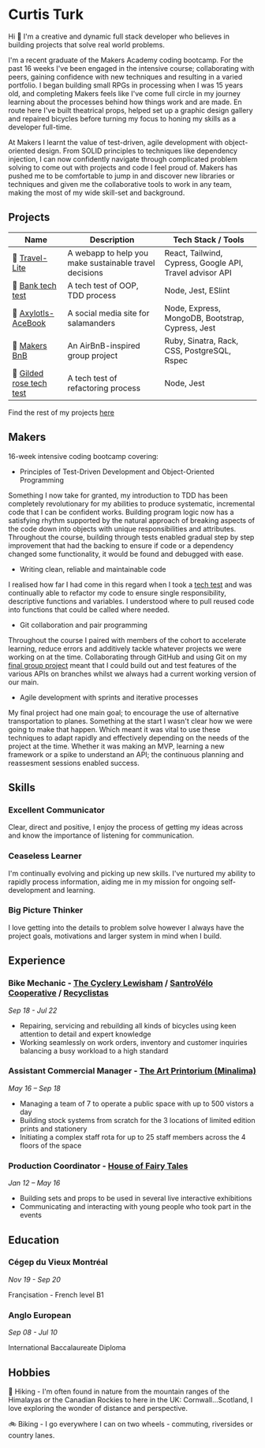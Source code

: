 # Curtis Turk

Hi 👋 I'm a creative and dynamic full stack developer who believes in building projects that solve real world problems.

I'm a recent graduate of the Makers Academy coding bootcamp. For the past 16 weeks I've been engaged in the intensive course; collaborating with peers, gaining confidence with new techniques and resulting in a varied portfolio. I began building small RPGs in processing when I was 15 years old, and completing Makers feels like I've come full circle in my journey learning about the processes behind how things work and are made. En route here I've built theatrical props, helped set up a graphic design gallery and repaired bicycles before turning my focus to honing my skills as a developer full-time.

At Makers I learnt the value of test-driven, agile development with object-oriented design. From SOLID principles to techniques like dependency injection, I can now confidently navigate through complicated problem solving to come out with projects and code I feel proud of. Makers has pushed me to be comfortable to jump in and discover new libraries or techniques and given me the collaborative tools to work in any team, making the most of my wide skill-set and background.

## Projects

| Name                                                                                        | Description                                            | Tech Stack / Tools                                       |
| ------------------------------------------------------------------------------------------- | ------------------------------------------------------ | -------------------------------------------------------- |
| 🚆 [Travel-Lite](https://github.com/Curtis-Turk/Travel-lite)                                | A webapp to help you make sustainable travel decisions | React, Tailwind, Cypress, Google API, Travel advisor API |
| 🏦 [Bank tech test](https://github.com/Curtis-Turk/tech_tests/tree/main/bank)               | A tech test of OOP, TDD process                        | Node, Jest, ESlint                                       |
| 🦎 [Axylotls-AceBook](https://github.com/Curtis-Turk/the-axylotls-acebook)                  | A social media site for salamanders                    | Node, Express, MongoDB, Bootstrap, Cypress, Jest         |
| 🏡 [Makers BnB](https://github.com/Curtis-Turk/makersbnb-ruby-seed)                         | An AirBnB-inspired group project                       | Ruby, Sinatra, Rack, CSS, PostgreSQL, Rspec              |
| 🎁 [Gilded rose tech test](https://github.com/Curtis-Turk/tech_tests/tree/main/gilded-rose) | A tech test of refactoring process                     | Node, Jest                                               |

Find the rest of my projects [here](https://github.com/Curtis-Turk)

## Makers

16-week intensive coding bootcamp covering:

- Principles of Test-Driven Development and Object-Oriented Programming

Something I now take for granted, my introduction to TDD has been completely revolutionary for my abilities to produce systematic, incremental code that I can be confident works. Building program logic now has a satisfying rhythm supported by the natural approach of breaking aspects of the code down into objects with unique responsibilities and attributes. Throughout the course, building through tests enabled gradual step by step improvement that had the backing to ensure if code or a dependency changed some functionality, it would be found and debugged with ease.

- Writing clean, reliable and maintainable code

I realised how far I had come in this regard when I took a [tech test](https://github.com/Curtis-Turk/tech_tests/tree/main/bank) and was continually able to refactor my code to ensure single responsibility, descriptive functions and variables. I understood where to pull reused code into functions that could be called where needed.

- Git collaboration and pair programming

Throughout the course I paired with members of the cohort to accelerate learning, reduce errors and additively tackle whatever projects we were working on at the time. Collaborating through GitHub and using Git on my [final group project](https://github.com/Curtis-Turk/Travel-lite) meant that I could build out and test features of the various APIs on branches whilst we always had a current working version of our main.

- Agile development with sprints and iterative processes

My final project had one main goal; to encourage the use of alternative transportation to planes. Something at the start I wasn't clear how we were going to make that happen. Which meant it was vital to use these techniques to adapt rapidly and effectively depending on the needs of the project at the time. Whether it was making an MVP, learning a new framework or a spike to understand an API; the continuous planning and reassesment sessions enabled success.

## Skills

### Excellent Communicator

Clear, direct and positive, I enjoy the process of getting my ideas across and know the importance of listening for communication.

### Ceaseless Learner

I'm continually evolving and picking up new skills. I've nurtured my ability to rapidly process information, aiding me in my mission for ongoing self-development and learning.

### Big Picture Thinker

I love getting into the details to problem solve however I always have the project goals, motivations and larger system in mind when I build.

## Experience

### Bike Mechanic - [The Cyclery Lewisham](https://www.thecyclerylewisham.com/) / [SantroVélo Cooperative](https://santropolroulant.org/en/what-is-the-roulant/collectives/santrovelo/) / [Recyclistas](https://recyclistas.ca/)

_Sep 18 - Jul 22_

- Repairing, servicing and rebuilding all kinds of bicycles using keen attention to detail and expert knowledge
- Working seamlessly on work orders, inventory and customer inquiries balancing a busy workload to a high standard

### Assistant Commercial Manager - [The Art Printorium (Minalima)](https://minalima.com/)

_May 16 – Sep 18_

- Managing a team of 7 to operate a public space with up to 500 vistors a day
- Building stock systems from scratch for the 3 locations of limited edition prints and stationery
- Initiating a complex staff rota for up to 25 staff members across the 4 floors of the space

### Production Coordinator - [House of Fairy Tales](http://houseoffairytales.org/)

_Jan 12 – May 16_

- Building sets and props to be used in several live interactive exhibitions
- Communicating and interacting with young people who took part in the events

## Education

### Cégep du Vieux Montréal

_Nov 19 - Sep 20_

Françisation - French level B1

### Anglo European

_Sep 08 - Jul 10_

International Baccalaureate Diploma

## Hobbies

🥾 Hiking - I'm often found in nature from the mountain ranges of the Himalayas or the Canadian Rockies to here in the UK: Cornwall...Scotland, I love exploring the wonder of distance and perspective.

🚲 Biking - I go everywhere I can on two wheels - commuting, riversides or country lanes.
